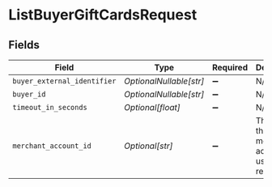 # ListBuyerGiftCardsRequest


## Fields

| Field                                                   | Type                                                    | Required                                                | Description                                             | Example                                                 |
| ------------------------------------------------------- | ------------------------------------------------------- | ------------------------------------------------------- | ------------------------------------------------------- | ------------------------------------------------------- |
| `buyer_external_identifier`                             | *OptionalNullable[str]*                                 | :heavy_minus_sign:                                      | N/A                                                     |                                                         |
| `buyer_id`                                              | *OptionalNullable[str]*                                 | :heavy_minus_sign:                                      | N/A                                                     |                                                         |
| `timeout_in_seconds`                                    | *Optional[float]*                                       | :heavy_minus_sign:                                      | N/A                                                     |                                                         |
| `merchant_account_id`                                   | *Optional[str]*                                         | :heavy_minus_sign:                                      | The ID of the merchant account to use for this request. | default                                                 |